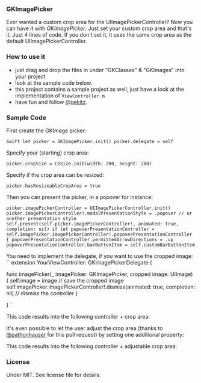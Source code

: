 ### GKImagePicker

Ever wanted a custom crop area for the UIImagePickerController? Now you can have it with _GKImagePicker_. Just set your custom crop area and that's it. Just 4 lines of code. If you don't set it, it uses the same crop area as the default UIImagePickerController.

### How to use it

- just drag and drop the files in under "GKClasses" & "GKImages" into your project.
- look at the sample code below.
- this project contains a sample project as well, just have a look at the implementation of `ViewController.m` 
- have fun and follow [@gekitz](http://www.twitter.com/gekitz).


### Sample Code

First create the GKImage picker:

``Swift
    let picker = GKImagePicker.init()
    picker.delegate = self
``

Specify your (starting) crop area:

``
picker.cropSize = CGSize.init(width: 200, height: 200)
``

Specify if the crop area can be resized:

``
picker.hasResizeableCropArea = true
``

Then you can present the picker, in a popover for instance: 

``
picker.imagePickerController = UIImagePickerController.init()
picker.imagePickerController!.modalPresentationStyle = .popover // or another presentation style
self.present(self.picker.imagePickerController!, animated: true, completion: nil)
if let popoverPresentationController = self.imagePicker.imagePickerController!.popoverPresentationController {
    popoverPresentationController.permittedArrowDirections = .up
    popoverPresentationController.barButtonItem = self.customBarButtonItem
``

You need to implement the delegate, if you want to use the cropped image:
``
extension YourViewController: GKImagePickerDelegate {

func imagePicker(_ imagePicker: GKImagePicker, cropped image: UIImage) {
    self.image = image // save the cropped image
    self.imagePicker.imagePickerController!.dismiss(animated: true, completion: nil) // dismiss the controller
}

}
`

This code results into the following controller + crop area:


It's even possible to let the user adjust the crop area (thanks to [@pathonhauser](http://www.twitter.com/pathonhauser) for this pull request) by setting one additional property:
	     
This code results into the following controller + adjustable crop area:
### License
Under MIT. See license file for details.



    
